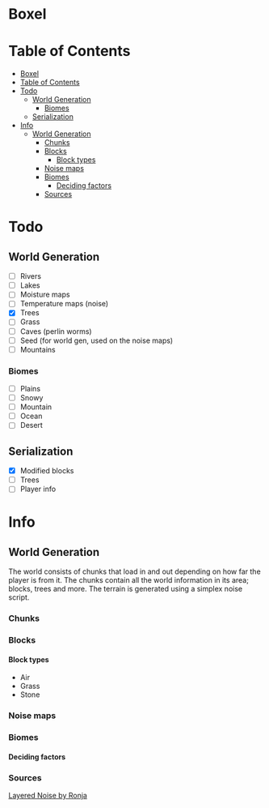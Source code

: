 # Boxel 
# Table of Contents
- [Boxel](#boxel)
- [Table of Contents](#table-of-contents)
- [Todo](#todo)
  - [World Generation](#world-generation)
    - [Biomes](#biomes)
  - [Serialization](#serialization)
- [Info](#info)
  - [World Generation](#world-generation-1)
    - [Chunks](#chunks)
    - [Blocks](#blocks)
      - [Block types](#block-types)
    - [Noise maps](#noise-maps)
    - [Biomes](#biomes-1)
      - [Deciding factors](#deciding-factors)
    - [Sources](#sources)
# Todo
## World Generation
- [ ] Rivers
- [ ] Lakes
- [ ] Moisture maps
- [ ] Temperature maps (noise)
- [x] Trees
- [ ] Grass
- [ ] Caves (perlin worms)
- [ ] Seed (for world gen, used on the noise maps)
- [ ] Mountains
### Biomes
- [ ] Plains
- [ ] Snowy
- [ ] Mountain
- [ ] Ocean
- [ ] Desert
## Serialization
- [x] Modified blocks
- [ ] Trees
- [ ] Player info
# Info
## World Generation
The world consists of chunks that load in and out depending on how far the player is from it. The chunks contain all the world information in its area; blocks, trees and more. The terrain is generated using a simplex noise script.
### Chunks
### Blocks
#### Block types
* Air
* Grass
* Stone
### Noise maps 
### Biomes
#### Deciding factors
### Sources
[Layered Noise by Ronja](https://www.ronja-tutorials.com/post/027-layered-noise/#layered-multidimensional-noise)